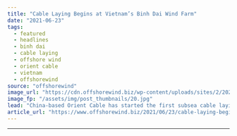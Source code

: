 ```yaml
---
title: "Cable Laying Begins at Vietnam’s Binh Dai Wind Farm"
date: "2021-06-23"
tags: 
  - featured
  - headlines
  - binh dai
  - cable laying
  - offshore wind
  - orient cable
  - vietnam
  - offshorewind
source: "offshorewind"
image_url: "https://cdn.offshorewind.biz/wp-content/uploads/sites/2/2021/06/23111517/Cable-Laying-Begins-at-Vietnams-Binh-Dai-Wind-Farm.jpg"
image_fp: "/assets/img/post_thumbnails/20.jpg"
lead: "China-based Orient Cable has started the first subsea cable laying work at the Binh"
article_url: "https://www.offshorewind.biz/2021/06/23/cable-laying-begins-at-vietnams-binh-dai-wind-farm/"
---
```


---
